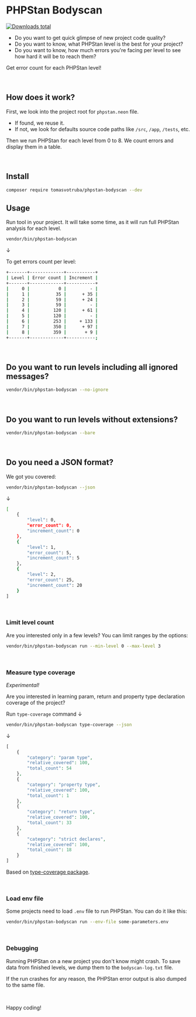 # PHPStan Bodyscan

[![Downloads total](https://img.shields.io/packagist/dt/tomasvotruba/phpstan-bodyscan.svg?style=flat-square)](https://packagist.org/packages/tomasvotruba/phpstan-bodyscan/stats)

* Do you want to get quick glimpse of new project code quality?
* Do you want to know, what PHPStan level is the best for your project?
* Do you want to know, how much errors you're facing per level to see how hard it will be to reach them?

Get error count for each PHPStan level!

<br>

## How does it work?

First, we look into the project root for `phpstan.neon` file.

* If found, we reuse it.
* If not, we look for defaults source code paths like `/src`, `/app`, `/tests`, etc.

Then we run PHPStan for each level from 0 to 8. We count errors and display them in a table.

<br>

## Install

```bash
composer require tomasvotruba/phpstan-bodyscan --dev
```

## Usage

Run tool in your project. It will take some time, as it will run full PHPStan analysis for each level.


```bash
vendor/bin/phpstan-bodyscan
```

↓

To get errors count per level:

```bash
+-------+-------------+-----------+
| Level | Error count | Increment |
+-------+-------------+-----------+
|     0 |           0 |         - |
|     1 |          35 |      + 35 |
|     2 |          59 |      + 24 |
|     3 |          59 |         - |
|     4 |         120 |      + 61 |
|     5 |         120 |         - |
|     6 |         253 |     + 133 |
|     7 |         350 |      + 97 |
|     8 |         359 |       + 9 |
+-------+-------------+-----------;
```

<br>

## Do you want to run levels including all ignored messages?

```bash
vendor/bin/phpstan-bodyscan --no-ignore
```

<br>


## Do you want to run levels without extensions?

```bash
vendor/bin/phpstan-bodyscan --bare
```

<br>


## Do you need a JSON format?

We got you covered:

```bash
vendor/bin/phpstan-bodyscan --json
```

↓

```bash
[
    {
        "level": 0,
        "error_count": 0,
        "increment_count": 0
    },
    {
        "level": 1,
        "error_count": 5,
        "increment_count": 5
    },
    {
        "level": 2,
        "error_count": 25,
        "increment_count": 20
    }
]
```

<br>

### Limit level count

Are you interested only in a few levels? You can limit ranges by the options:

```bash
vendor/bin/phpstan-bodyscan run --min-level 0 --max-level 3
```

<br>


### Measure type coverage

*Experimental!*

Are you interested in learning param, return and property type declaration coverage of the project?

Run `type-coverage` command ↓

```bash
vendor/bin/phpstan-bodyscan type-coverage --json
```

↓

```php
[
    {
        "category": "param type",
        "relative_covered": 100,
        "total_count": 54
    },
    {
        "category": "property type",
        "relative_covered": 100,
        "total_count": 1
    },
    {
        "category": "return type",
        "relative_covered": 100,
        "total_count": 33
    },
    {
        "category": "strict declares",
        "relative_covered": 100,
        "total_count": 18
    }
]
```

Based on [type-coverage package](https://github.com/TomasVotruba/type-coverage).

<br>

### Load env file

Some projects need to load `.env` file to run PHPStan. You can do it like this:

```bash
vendor/bin/phpstan-bodyscan run --env-file some-parameters.env
```


<br>

### Debugging

Running PHPStan on a new project you don't know might crash. To save data from finished levels, we dump them to the `bodyscan-log.txt` file.

If the run crashes for any reason, the PHPStan error output is also dumped to the same file.

<br>

Happy coding!
